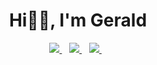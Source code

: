 <h1 align="center">Hi👋🏼, I'm Gerald</h1>
<p align='center'>
  <a href="https://twitter.com/geraldelorm">
    <img src="https://img.shields.io/badge/twitter-%231DA1F2.svg?&style=for-the-badge&logo=twitter&logoColor=white" />
  </a>&nbsp;&nbsp;
  <a href="mailto:geraldelorm14@gmail.com">
    <img src="https://img.shields.io/badge/email-%23D14836.svg?&style=for-the-badge&logo=gmail&logoColor=white" />
  </a>&nbsp;&nbsp;
  <a href="https://www.linkedin.com/in/geraldelorm/">
    <img src="https://img.shields.io/badge/linkedin-%230077B5.svg?&style=for-the-badge&logo=linkedin&logoColor=white" />
  </a>&nbsp;&nbsp;
  <!-- <a href="https://geraldelorm.tech">
    <img src="https://img.shields.io/badge/Website-46a2f1.svg?&style=for-the-badge&logo=Google-Chrome&logoColor=white" />
  </a>&nbsp;&nbsp; -->
</p>
<!-- <p align = "center">
  <img src="https://komarev.com/ghpvc/?username=geraldelorm">
</p> -->

<!-- ----------------------------------------------------------------------------------------------------- -->

<!-- - 👨🏽‍💻 Currently working as a freelance UI/UX designer and web developer. 
- 🔭 I’m currently working on personal projects as well -->
<!-- - 💬 Ask me about tech, software engineering and music
- 🤝 Open for collaborations on projects
- 🏀 Fun fact: I enjoy playing basketball and flying drones -->
 <!-- - 🌱 I’m currently learning Bloc as a state management
- 👯 I’m looking to collaborate on flutter or dart projects -->

<!-- ----------------------------------------------------------------------------------------------------- -->

<!-- <details open>
  <summary> 😇 <b>My Github Stats</b>: </summary>
<br>
<p align = "center">
  <img src = "https://github-readme-stats.vercel.app/api?username=geraldelorm&show_icons=true&theme=light&line_height=33">
  
  <p align="center"> <img src="https://komarev.com/ghpvc/?username=geraldelorm" alt="geraldelorm" /> </p>
</p>
<!-- <p align = "center">
  <img src = "https://github-readme-stats.vercel.app/api/top-langs/?username=geraldelorm&hide=html,visualbasicless&theme=dark&layout=compact&line_height=33">
</p> -->
<!-- </details> --> 
